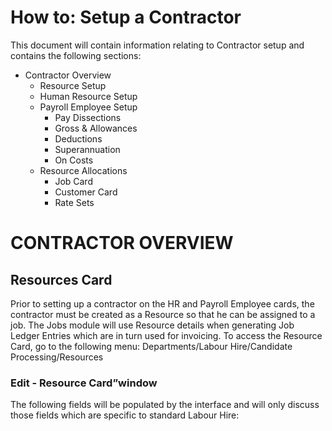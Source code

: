 # How to: Setup a Contractor 

This document will contain information relating to Contractor setup and contains the following sections:
- Contractor Overview
  - Resource Setup
  - Human Resource Setup
  - Payroll Employee Setup
    - Pay Dissections
    - Gross & Allowances
    - Deductions
    - Superannuation
    - On Costs
  - Resource Allocations
    - Job Card
    - Customer Card
    - Rate Sets

# CONTRACTOR OVERVIEW

## Resources Card
Prior to setting up a contractor on the HR and Payroll Employee cards, the contractor must be created as a Resource so that he can be assigned to a job.  The Jobs module will use Resource details when generating Job Ledger Entries which are in turn used for invoicing.
To access the Resource Card, go to the following menu:
Departments/Labour Hire/Candidate Processing/Resources
 

### Edit - Resource Card”window 

The following fields will be populated by the interface and will only discuss those fields which are specific to standard Labour Hire:
